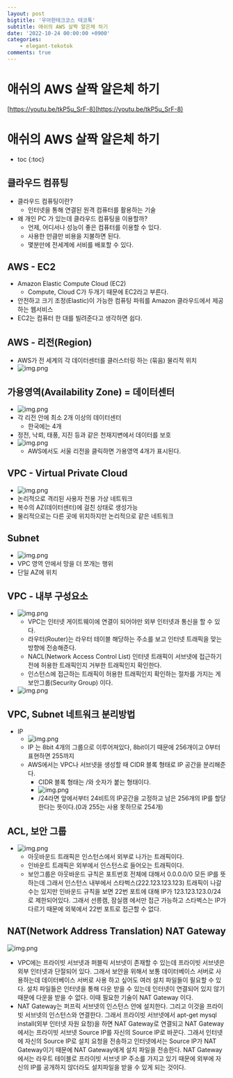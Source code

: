 ```yaml
---
layout: post
bigtitle: '우아한테크코스 테코톡'
subtitle: 애쉬의 AWS 살짝 알은체 하기
date: '2022-10-24 00:00:00 +0900'
categories:
    - elegant-tekotok
comments: true
---
```


# 애쉬의 AWS 살짝 알은체 하기  
[https://youtu.be/tkP5u_SrF-8](https://youtu.be/tkP5u_SrF-8)

# 애쉬의 AWS 살짝 알은체 하기
* toc
{:toc}

## 클라우드 컴퓨팅
+ 클라우드 컴퓨팅이란?
  + 인터넷을 통해 연결된 원격 컴퓨터를 활용하는 기술 
+ 왜 개인 PC 가 있는데 클라우드 컴퓨팅을 이용할까?
  + 언제, 어디서나 성능이 좋은 컴퓨터를 이용할 수 있다. 
  + 사용한 만큼만 비용을 지불하면 된다.
  + 몇분만에 전세계에 서비를 배포할 수 있다.

## AWS - EC2
+ Amazon Elastic Compute Cloud (EC2)
  + Compute, Cloud C가 두개기 때문에 EC2라고 부른다.
+ 안전하고 크기 조정(Elastic)이 가능한 컴퓨팅 파워를 Amazon 클라우드에서 제공하는 웹서비스 
+ EC2는 컴퓨터 한 대를 빌려준다고 생각하면 쉽다.

## AWS - 리전(Region)
+ AWS가 전 세계의 각 데이터센터를 클러스터링 하는 (묶음) 물리적 위치
+ ![img.png](/assets/img/elegant-tekotok/AWS.png)

## 가용영역(Availability Zone) = 데이터센터
+ ![img.png](/assets/img/elegant-tekotok/AWS2.png)
+ 각 리전 안에 최소 2개 이상의 데이터센터
  + 한국에는 4개
+ 정전, 낙뢰, 태풍, 지진 등과 같은 천재지변에서 데이터를 보호  
+ ![img.png](/assets/img/elegant-tekotok/AWS3.png)
  + AWS에서도 서울 리전을 클릭하면 가용영역 4개가 표시된다. 

## VPC - Virtual Private Cloud
+ ![img.png](/assets/img/elegant-tekotok/AWS4.png)
+ 논리적으로 격리된 사용자 전용 가상 네트워크 
+ 복수의 AZ(데이터센터)에 걸친 상태로 생성가능 
+ 물리적으로는 다른 곳에 위치하지만 논리적으로 같은 네트워크 

## Subnet
+ ![img.png](/assets/img/elegant-tekotok/AWS5.png)
+ VPC 영역 안에서 망을 더 쪼개는 행위 
+ 단일 AZ에 위치 

## VPC - 내부 구성요소 
+ ![img.png](/assets/img/elegant-tekotok/AWS6.png)
  + VPC는 인터넷 게이트웨이에 연결이 되어야만 외부 인터넷과 통신을 할 수 있다. 
  + 라우터(Router)는 라우터 테이블 해당하는 주소를 보고 인터넷 트래픽을 맞는 방향에 전송해준다. 
  + NACL(Network Access Control List) 인터넷 트래픽이 서브넷에 접근하기 전에 허용한 트래픽인지 거부한 트래픽인지 확인한다. 
  + 인스턴스에 접근하는 트래픽이 허용한 트래픽인지 확인하는 절차를 가지는 게 보안그룹(Security Group) 이다.
+ ![img.png](/assets/img/elegant-tekotok/AWS7.png)

## VPC, Subnet 네트워크 분리방법
+ IP
  + ![img.png](/assets/img/elegant-tekotok/AWS8.png) 
  + IP 는 8bit 4개의 그룹으로 이루어져있다, 8bit이기 때문에 256개이고 0부터 표현하면 255까지  
  + AWS에서는 VPC나 서브넷을 생성할 때 CIDR 블록 형태로 IP 공간을 분리해준다.  
    + CIDR 블록 형태는 /와 숫자가 붙는 형태이다. 
    + ![img.png](/assets/img/elegant-tekotok/AWS9.png)
    + /24라면 앞에서부터 24비트의 IP공간을 고정하고 남은 256개의 IP를 할당 한다는 뜻이다.(0과 255는 사용 못하므로 254개)

## ACL, 보안 그룹
+ ![img.png](/assets/img/elegant-tekotok/AWS10.png)
  + 아웃바운드 트래픽은 인스턴스에서 외부로 나가는 트래픽이다. 
  + 인바운트 트래픽은 외부에서 인스턴스로 들어오는 트래픽이다. 
  + 보안그룹은 아웃바운드 규칙은 포트번호 전체에 대해서 0.0.0.0/0 모든 IP를 뜻하는데 그래서 인스턴스 내부에서 스타벅스(222.123.123.123) 트래픽이 나갈 수는 있지만 
  인바운드 규칙을 보면 22번 포트에 대해 IP가 123.123.123.0/24로 제한되어있다. 그래서 선릉캠, 잠실캠 에서만 접근 가능하고 스타벅스는 IP가 다르기 때문에 외북에서 22번 포트로 접근할 수 없다.

## NAT(Network Address Translation) NAT Gateway
![img.png](/assets/img/elegant-tekotok/AWS11.png)
+ VPC에는 프라이빗 서브넷과 퍼블릭 서브넷이 존재할 수 있는데 프라이빗 서브넷은 외부 인터넷과 단절되어 있다. 그래서 보안을 위해서 보통 데이터베이스 서버로 사용하는데 데이터베이스 서버로 사용 하고 
싶어도 여러 설치 파일들이 필요할 수 있다. 설치 파일들은 인터넷을 통해 다운 받을 수 있는데 인터넷이 연결되어 있지 않기 때문에 다운을 받을 수 없다. 이때 필요한 기술이 NAT Gateway 이다.
+ NAT Gateway는 퍼프릭 서브넷의 인스턴스 안에 설치한다. 그리고 이것을 프라이빗 서브넷의 인스턴스와 연결한다. 그래서 프라이빗 서브넷에서 apt-get mysql install(외부 인터넷 자원 요청)을 하면
NAT Gateway로 연결되고 NAT Gateway에서는 프라이빗 서브넷 Source IP를 자신의 Source IP로 바꾼다. 그래서 인터넷에 자신의 Source IP로 설치 요청을 전송하고 인터넷에서는 Source IP가
NAT Gateway이기 때문에 NAT Gateway에게 설치 파일을 전송한다. NAT Gateway에서는 라우트 테이블로 프라이빗 서브넷 IP 주소를 가지고 있기 때문에 외부에 자신의 IP를 공개하지 않더라도 설치파일을
받을 수 있게 되는 것이다. 
